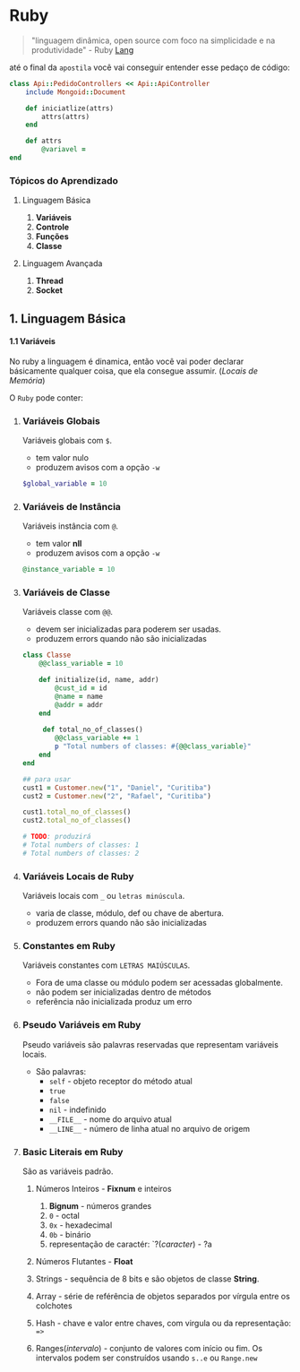 # Ruby

> "linguagem dinâmica, open source com foco na simplicidade e na produtividade" - Ruby [Lang](https://www.ruby-lang.org/pt/)

até o final da `apostila` você vai conseguir entender esse pedaço de código:

```ruby
class Api::PedidoControllers << Api::ApiController
    include Mongoid::Document

    def iniciatlize(attrs)
        attrs(attrs)
    end

    def attrs
        @variavel =
end
```

### Tópicos do Aprendizado

1. Linguagem Básica
   1. __Variáveis__
   2. __Controle__
   3. __Funções__
   4. __Classe__
   
2. Linguagem Avançada
   1. __Thread__
   2. __Socket__

## 1. Linguagem Básica

#### 1.1 Variáveis 

No ruby a linguagem é dinamica, então você vai poder declarar básicamente qualquer coisa, que ela consegue assumir. (_Locais de Memória_)

O `Ruby` pode conter:
 1. ### Variáveis Globais
    Variáveis globais com `$`. 
    * tem valor nulo
    * produzem avisos com a opção `-w`
    
    ```ruby
    $global_variable = 10
    ```

 2. ### Variáveis de Instância
    Variáveis instância com `@`. 
    * tem valor __nll__
    * produzem avisos com a opção `-w`
    
    ```ruby
    @instance_variable = 10
    ```

 3. ### Variáveis de Classe
    Variáveis classe com `@@`. 
    * devem ser inicializadas para poderem ser usadas. 
    * produzem errors quando não são inicializadas 
    
    ```ruby
    class Classe
        @@class_variable = 10

        def initialize(id, name, addr)
            @cust_id = id
            @name = name
            @addr = addr
        end
         
         def total_no_of_classes()
            @@class_variable += 1
            p "Total numbers of classes: #{@@class_variable}"
        end
    end

    ## para usar
    cust1 = Customer.new("1", "Daniel", "Curitiba")
    cust2 = Customer.new("2", "Rafael", "Curitiba")

    cust1.total_no_of_classes()
    cust2.total_no_of_classes()

    # TODO: produzirá
    # Total numbers of classes: 1
    # Total numbers of classes: 2
    ```  
 4. ### Variáveis Locais de Ruby
    Variáveis locais com `_` ou `letras minúscula`. 
    * varia de classe, módulo, def ou chave de abertura. 
    * produzem errors quando não são inicializadas 

 5. ### Constantes em Ruby
    Variáveis constantes com `LETRAS MAIÚSCULAS`. 
    * Fora de uma classe ou módulo podem ser acessadas globalmente.
    * não podem ser inicializadas dentro de métodos
    * referência não inicializada produz um erro 
  
 6. ### Pseudo Variáveis em Ruby
    Pseudo variáveis são palavras reservadas que representam variáveis locais. 
    * São palavras:
      * `self` - objeto receptor do método atual
      * `true`
      * `false`
      * `nil` - indefinido
      * `__FILE__` - nome do arquivo atual
      * `__LINE__` - número de linha atual no arquivo de origem
  
 7. ### Basic Literais em Ruby
    São as variáveis padrão. 
    1. Números Inteiros - __Fixnum__ e inteiros 
       1. __Bignum__ - números grandes
       2. `0` - octal
       3. `0x` - hexadecimal
       4. `0b` - binário
       5. representação de caractér: `?(_caracter_) - ?a
    2. Números Flutantes - __Float__ 
   
    3.  Strings - sequência de 8 bits e são objetos de classe __String__. 
    
    4. Array - série de reférência de objetos separados por vírgula entre os colchotes
    
    5. Hash  - chave e valor entre chaves, com virgula ou da representação: `=>`
    
    6. Ranges(*intervalo*) - conjunto de valores com início ou fim. Os intervalos podem ser construídos usando `s..e` ou `Range.new`